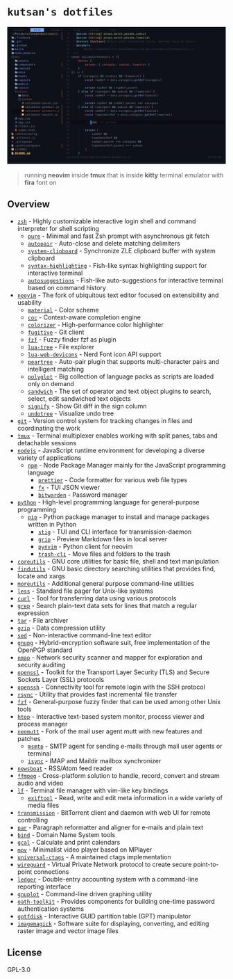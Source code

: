 # `kutsan's dotfiles`

![screenshot](https://raw.githubusercontent.com/kutsan/dotfiles/master/.github/screenshot.png)

> running **neovim** inside **tmux** that is inside **kitty** terminal emulator with **fira** font on

## Overview

- [`zsh`](https://github.com/zsh-users/zsh) - Highly customizable interactive login shell and command interpreter for shell scripting
	- [`pure`](https://github.com/sindresorhus/pure) - Minimal and fast Zsh prompt with asynchronous git fetch
	- [`autopair`](https://github.com/hlissner/zsh-autopair) - Auto-close and delete matching delimiters
	- [`system-clipboard`](https://github.com/kutsan/zsh-system-clipboard) - Synchronize ZLE clipboard buffer with system clipboard
	- [`syntax-highlighting`](https://github.com/zsh-users/zsh-syntax-highlighting) - Fish-like syntax highlighting support for interactive terminal
	- [`autosuggestions`](https://github.com/zsh-users/zsh-autosuggestions) - Fish-like auto-suggestions for interactive terminal based on command history
- [`neovim`](https://github.com/neovim/neovim) - The fork of ubiquitous text editor focused on extensibility and usability
	- [`material`](https://github.com/kaicataldo/material.vim) - Color scheme
	- [`coc`](https://github.com/neoclide/coc.nvim) - Context-aware completion engine
	- [`colorizer`](https://github.com/norcalli/nvim-colorizer.lua) - High-performance color highlighter
	- [`fugitive`](https://github.com/tpope/vim-fugitive) - Git client
	- [`fzf`](https://github.com/junegunn/fzf.vim) - Fuzzy finder fzf as plugin
	- [`lua-tree`](https://github.com/kyazdani42/nvim-tree.lua) - File explorer
	- [`lua-web-devicons`](https://github.com/kyazdani42/nvim-web-devicons) - Nerd Font icon API support
	- [`peartree`](https://github.com/tmsvg/pear-tree) - Auto-pair plugin that supports multi-character pairs and intelligent matching
	- [`polyglot`](https://github.com/sheerun/vim-polyglot) - Big collection of language packs as scripts are loaded only on demand
	- [`sandwich`](https://github.com/machakann/vim-sandwich) - The set of operator and text object plugins to search, select, edit sandwiched text objects
	- [`signify`](https://github.com/mhinz/vim-signify) - Show Git diff in the sign column
	- [`undotree`](https://github.com/mbbill/undotree) - Visualize undo tree
- [`git`](https://git-scm.com) - Version control system for tracking changes in files and coordinating the work
- [`tmux`](https://github.com/tmux/tmux) - Terminal multiplexer enables working with split panes, tabs and detachable sessions
- [`nodejs`](https://nodejs.org) - JavaScript runtime environment for developing a diverse variety of applications
	- [`npm`](https://www.npmjs.com) - Node Package Manager mainly for the JavaScript programming language
		- [`prettier`](https://github.com/prettier/prettier) - Code formatter for various web file types
		- [`fx`](https://github.com/antonmedv/fx) - TUI JSON viewer
		- [`bitwarden`](https://github.com/bitwarden/cli) - Password manager
- [`python`](https://www.python.org) - High-level programming language for general-purpose programming
	- [`pip`](https://pypi.org) - Python package manager to install and manage packages written in Python
		- [`stig`](https://github.com/rndusr/stig) - TUI and CLI interface for transmission-daemon
		- [`grip`](https://github.com/joeyespo/grip) - Preview Markdown files in local server
		- [`pynvim`](https://github.com/neovim/pynvim) - Python client for neovim
		- [`trash-cli`](https://github.com/andreafrancia/trash-cli) - Move files and folders to the trash
- [`coreutils`](https://www.gnu.org/software/coreutils/coreutils.html) - GNU core utilities for basic file, shell and text manipulation
- [`findutils`](https://www.gnu.org/software/findutils) - GNU basic directory searching utilities that provides find, locate and xargs
- [`moreutils`](https://joeyh.name/code/moreutils) - Additional general purpose command-line utilities
- [`less`](http://www.greenwoodsoftware.com/less) - Standard file pager for Unix-like systems
- [`curl`](https://github.com/curl/curl) - Tool for transferring data using various protocols
- [`grep`](https://www.gnu.org/software/grep) - Search plain-text data sets for lines that match a regular expression
- [`tar`](https://www.gnu.org/software/tar) - File archiver
- [`gzip`](https://www.gnu.org/software/gzip) - Data compression utility
- [`sed`](https://www.gnu.org/software/sed) - Non-interactive command-line text editor
- [`gnupg`](https://www.gnupg.org) - Hybrid-encryption software suit, free implementation of the OpenPGP standard
- [`nmap`](https://github.com/nmap/nmap) - Network security scanner and mapper for exploration and security auditing
- [`openssl`](https://github.com/openssl/openssl) - Toolkit for the Transport Layer Security (TLS) and Secure Sockets Layer (SSL) protocols
- [`openssh`](https://www.openssh.com) - Connectivity tool for remote login with the SSH protocol
- [`rsync`](https://rsync.samba.org) - Utility that provides fast incremental file transfer
- [`fzf`](https://github.com/junegunn/fzf) - General-purpose fuzzy finder that can be used among other Unix tools
- [`htop`](https://github.com/hishamhm/htop) - Interactive text-based system monitor, process viewer and process manager
- [`neomutt`](https://github.com/neomutt/neomutt) - Fork of the mail user agent mutt with new features and patches
	- [`msmtp`](http://msmtp.sourceforge.net) - SMTP agent for sending e-mails through mail user agents or terminal
	- [`isync`](https://isync.sourceforge.io) - IMAP and Maildir mailbox synchronizer
- [`newsboat`](https://github.com/newsboat/newsboat) - RSS/Atom feed reader
- [`ffmpeg`](https://github.com/FFmpeg/FFmpeg) - Cross-platform solution to handle, record, convert and stream audio and video
- [`lf`](https://github.com/gokcehan/lf) - Terminal file manager with vim-like key bindings
	- [`exiftool`](http://www.sno.phy.queensu.ca/~phil/exiftool) - Read, write and edit meta information in a wide variety of media files
- [`transmission`](https://github.com/transmission/transmission) - BitTorrent client and daemon with web UI for remote controlling
- [`par`](https://github.com/sergi/par) - Paragraph reformatter and aligner for e-mails and plain text
- [`bind`](https://source.isc.org/cgi-bin/gitweb.cgi) - Domain Name System tools
- [`gcal`](https://www.gnu.org/software/gcal) - Calculate and print calendars
- [`mpv`](https://github.com/mpv-player/mpv) - Minimalist video player based on MPlayer
- [`universal-ctags`](https://github.com/universal-ctags/ctags) - A maintained ctags implementation
- [`wireguard`](https://github.com/WireGuard/wireguard-go) - Virtual Private Network protocol to create secure point-to-point connections
- [`ledger`](https://github.com/ledger/ledger) - Double-entry accounting system with a command-line reporting interface
- [`gnuplot`](https://github.com/gnuplot/gnuplot) - Command-line driven graphing utility
- [`oath-toolkit`](https://www.nongnu.org/oath-toolkit) - Provides components for building one-time password authentication systems
- [`gptfdisk`](https://www.rodsbooks.com/gdisk) - Interactive GUID partition table (GPT) manipulator
- [`imagemagick`](https://imagemagick.org) - Software suite for displaying, converting, and editing raster image and vector image files

## License

GPL-3.0
